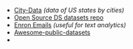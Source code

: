 - [City-Data](http://www.city-data.com/) _(data of US states by cities)_
- [Open Source DS datasets repo](https://github.com/datasciencemasters/data)
- [Enron Emails](http://www.cs.cmu.edu/~enron/) _(useful for text analytics)_
- [Awesome-public-datasets](https://github.com/awesomedata/awesome-public-datasets)
- 
